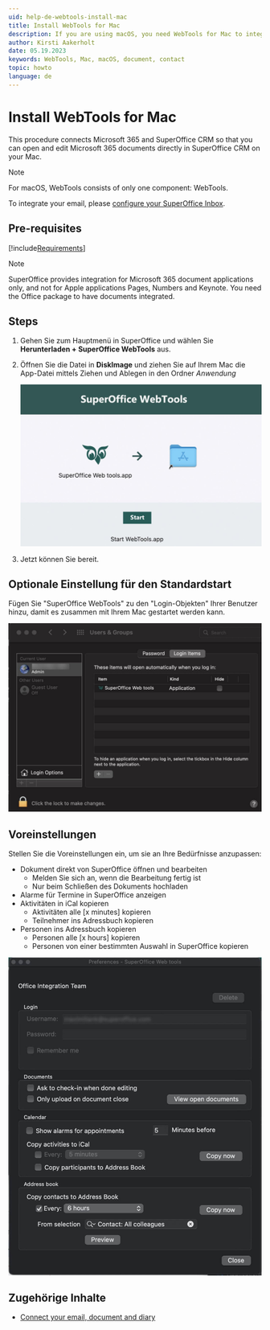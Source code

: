 ```yaml
---
uid: help-de-webtools-install-mac
title: Install WebTools for Mac
description: If you are using macOS, you need WebTools for Mac to integrate your Microsoft 365 document applications with SuperOffice CRM.
author: Kirsti Aakerholt
date: 05.19.2023
keywords: WebTools, Mac, macOS, document, contact
topic: howto
language: de
---
```


# Install WebTools for Mac

This procedure connects Microsoft 365 and SuperOffice CRM so that you can open and edit Microsoft 365 documents directly in SuperOffice CRM on your Mac.

> [!NOTE]
> For macOS, WebTools consists of only one component: WebTools.
>
> To integrate your email, please [configure your SuperOffice Inbox][1].

## Pre-requisites

[!include[Requirements](includes/pre-req.md)]

> [!NOTE]
> SuperOffice provides integration for Microsoft 365 document applications only, and not for Apple applications Pages, Numbers and Keynote. You need the Office package to have documents integrated.

## Steps

1. Gehen Sie zum Hauptmenü in SuperOffice und wählen Sie **Herunterladen + SuperOffice WebTools** aus.

1. Öffnen Sie die Datei in **DiskImage** und ziehen Sie auf Ihrem Mac die App-Datei mittels Ziehen und Ablegen in den Ordner *Anwendung*

    ![SuperOffice-Symbol in den Ordner Anwendung ziehen und ablegen -screenshot][img2]

1. Jetzt können Sie bereit.

## Optionale Einstellung für den Standardstart

Fügen Sie "SuperOffice WebTools" zu den "Login-Objekten" Ihrer Benutzer hinzu, damit es zusammen mit Ihrem Mac gestartet werden kann.

![Fügen Sie SuperOffice WebTools zu Ihren Login-Objekten hinzu, damit die Anwendung automatisch angezeigt wird -screenshot][img3]

## Voreinstellungen

Stellen Sie die Voreinstellungen ein, um sie an Ihre Bedürfnisse anzupassen:

* Dokument direkt von SuperOffice öffnen und bearbeiten
  * Melden Sie sich an, wenn die Bearbeitung fertig ist
  * Nur beim Schließen des Dokuments hochladen
* Alarme für Termine in SuperOffice anzeigen
* Aktivitäten in iCal kopieren
  * Aktivitäten alle [x minutes] kopieren
  * Teilnehmer ins Adressbuch kopieren
* Personen ins Adressbuch kopieren
  * Personen alle [x hours] kopieren
  * Personen von einer bestimmten Auswahl in SuperOffice kopieren

![Voreinstellungen einstellen, um sie an Ihre Bedürfnisse anzupassen -screenshot][img4]

## Zugehörige Inhalte

* [Connect your email, document and diary][2]

<!-- Referenced links -->
[1]: ../../email/inbox/learn/setup.md
[2]: ../../learn/getting-started/connect-email-doc/index.md

<!-- Referenced images -->
[img2]: ../../../media/loc/en/webtools/webtools-mac-install.jpg
[img3]: ../../../media/loc/en/webtools/webtools-mac-login-items.jpg
[img4]: ../../../media/loc/en/webtools/webtools-mac-preferences.jpg
